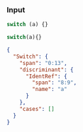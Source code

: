 ### Input
```js
switch (a) {}
```

```js min
switch(a){}
```

```json
{
  "Switch": {
    "span": "0:13",
    "discriminant": {
      "IdentRef": {
        "span": "8:9",
        "name": "a"
      }
    },
    "cases": []
  }
}
```
